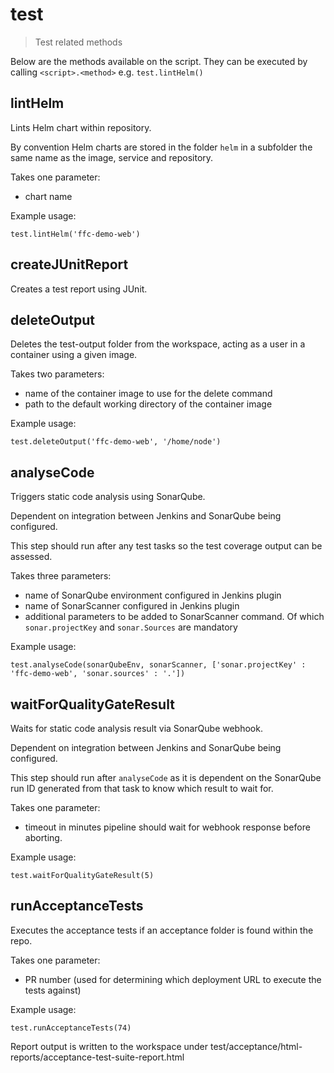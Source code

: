 # test

> Test related methods

Below are the methods available on the script. They can be executed by calling
`<script>.<method>` e.g. `test.lintHelm()`

## lintHelm

Lints Helm chart within repository.

By convention Helm charts are stored in the folder `helm` in a subfolder the
same name as the image, service and repository.

Takes one parameter:
- chart name

Example usage:

```
test.lintHelm('ffc-demo-web')
```

## createJUnitReport

Creates a test report using JUnit.

## deleteOutput

Deletes the test-output folder from the workspace, acting as a user in a
container using a given image.

Takes two parameters:
- name of the container image to use for the delete command
- path to the default working directory of the container image

Example usage:

```
test.deleteOutput('ffc-demo-web', '/home/node')
```

## analyseCode

Triggers static code analysis using SonarQube.

Dependent on integration between Jenkins and SonarQube being configured.

This step should run after any test tasks so the test coverage output can be assessed.

Takes three parameters:
- name of SonarQube environment configured in Jenkins plugin
- name of SonarScanner configured in Jenkins plugin
- additional parameters to be added to SonarScanner command. Of which
  `sonar.projectKey` and `sonar.Sources` are mandatory

Example usage:

```
test.analyseCode(sonarQubeEnv, sonarScanner, ['sonar.projectKey' : 'ffc-demo-web', 'sonar.sources' : '.'])
```

## waitForQualityGateResult

Waits for static code analysis result via SonarQube webhook.

Dependent on integration between Jenkins and SonarQube being configured.

This step should run after `analyseCode` as it is dependent on the SonarQube
run ID generated from that task to know which result to wait for.

Takes one parameter:
- timeout in minutes pipeline should wait for webhook response before aborting.

Example usage:

```
test.waitForQualityGateResult(5)
```

## runAcceptanceTests

Executes the acceptance tests if an acceptance folder is found within the repo.

Takes one parameter:
- PR number (used for determining which deployment URL to execute the tests against)

Example usage:

```
test.runAcceptanceTests(74)
```

Report output is written to the workspace under test/acceptance/html-reports/acceptance-test-suite-report.html